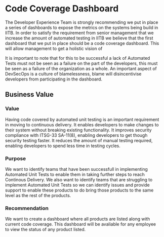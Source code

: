 # Code Coverage Dashboard

The Developer Experience Team is strongly recommending we put in place a series of dashboards to expose the metrics on the systems being build in IITB. In order to satisfy the requirement from senior management that we increase the amount of automated testing in IITB we believe that the first dashboard that we put in place should be a code coverage dashboard. This will allow management to get a holistic vision of


It is important to note that for this to be successful a lack of Automated Tests must not be seen as a failure on the part of the developers, this must be seen as a failure of the organization as a whole. An important aspect of DevSecOps is a culture of blamelessness, blame will disincentivise developers from participating in the dashboard.

## Business Value

### Value

Having code covered by automated unit testing is an important requirement in moving to continuous delivery. It enables developers to make changes to their system without breaking existing functionality. It improves security compliance with ITSG-33 SA-11(8), enabling developers to get though security testing faster. It reduces the amount of manual testing required, enabling developers to spend less time in testing cycles.

### Purpose

We want to identify teams that have been successfull in implementing Automated Unit Tests to enable them in taking further steps to reach Continous Delivery. We also want to identify teams that are struggling to implement Automated Unit Tests so we can identify issues and provide support to enable these products to do bring those products to the same level as the rest of the products.

### Recommendation

We want to create a dashboard where all products are listed along with current code coverage. This dashboard will be avaliable for any employee to view the status of any product listed.

